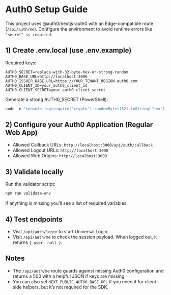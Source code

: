 # Auth0 Setup Guide

This project uses @auth0/nextjs-auth0 with an Edge-compatible route (`/api/auth/me`). Configure the environment to avoid runtime errors like `"secret" is required`.

## 1) Create .env.local (use .env.example)

Required keys:

```env
AUTH0_SECRET=replace-with-32-byte-hex-or-strong-random
AUTH0_BASE_URL=http://localhost:3000
AUTH0_ISSUER_BASE_URL=https://YOUR_TENANT_REGION.auth0.com
AUTH0_CLIENT_ID=your_auth0_client_id
AUTH0_CLIENT_SECRET=your_auth0_client_secret
```

Generate a strong AUTH0_SECRET (PowerShell):

```powershell
node -e "console.log(require('crypto').randomBytes(32).toString('hex'))"
```

## 2) Configure your Auth0 Application (Regular Web App)
- Allowed Callback URLs: `http://localhost:3000/api/auth/callback`
- Allowed Logout URLs: `http://localhost:3000`
- Allowed Web Origins: `http://localhost:3000`

## 3) Validate locally

Run the validator script:

```powershell
npm run validate-env
```

If anything is missing you’ll see a list of required variables.

## 4) Test endpoints
- Visit `/api/auth/login` to start Universal Login.
- Visit `/api/auth/me` to check the session payload. When logged out, it returns `{ user: null }`.

## Notes
- The `/api/auth/me` route guards against missing Auth0 configuration and returns a 500 with a helpful JSON if keys are missing.
- You can also set `NEXT_PUBLIC_AUTH0_BASE_URL` if you need it for client-side helpers, but it’s not required for the SDK.
